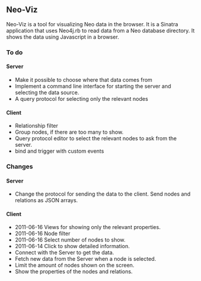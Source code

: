 ## Neo-Viz

Neo-Viz is a tool for visualizing Neo data in the browser. It is
a Sinatra application that uses Neo4j.rb to read data from a Neo
database directory. It shows the data using Javascript in a browser.


### To do

#### Server

* Make it possible to choose where that data comes from
* Implement a command line interface for starting the server and
  selecting the data source.
* A query protocol for selecting only the relevant nodes


#### Client

* Relationship filter
* Group nodes, if there are too many to show.
* Query protocol editor to select the relevant nodes to ask from the
  server.
* bind and trigger with custom events


### Changes

#### Server

* Change the protocol for sending the data to the client.
  Send nodes and relations as JSON arrays. 

#### Client

* 2011-06-16 Views for showing only the relevant properties.
* 2011-06-16 Node filter
* 2011-06-16 Select number of nodes to show.
* 2011-06-14 Click to show detailed information.
* Connect with the Server to get the data.
* Fetch new data from the Server when a node is selected.
* Limit the amount of nodes shown on the screen.
* Show the properties of the nodes and relations.

